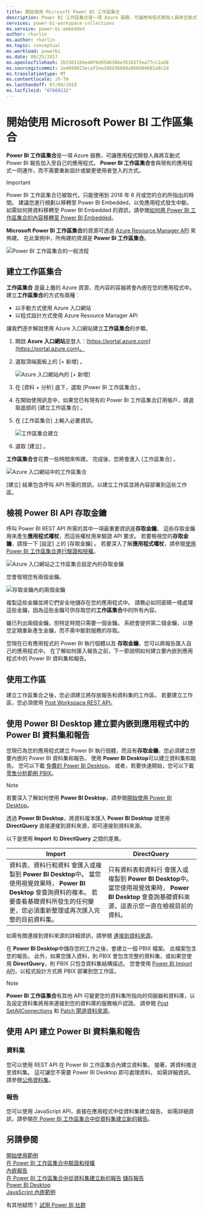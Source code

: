 ```yaml
---
title: 開始使用 Microsoft Power BI 工作區集合
description: Power BI 工作區集合是一項 Azure 服務，可讓應用程式開發人員將互動式 Power BI 報告加入至自己的應用程式。
services: power-bi-workspace-collections
ms.service: power-bi-embedded
author: rkarlin
ms.author: rkarlin
ms.topic: conceptual
ms.workload: powerbi
ms.date: 09/25/2017
ms.openlocfilehash: 2b3381166e40f6d9586306e351b5f3ea77cc2ad8
ms.sourcegitcommit: 2e4b99023ecaf2ea3d6d3604da068d04682a8c2d
ms.translationtype: MT
ms.contentlocale: zh-TW
ms.lasthandoff: 07/09/2019
ms.locfileid: "67669132"
---
```

# <a name="get-started-with-microsoft-power-bi-workspace-collections"></a>開始使用 Microsoft Power BI 工作區集合

**Power BI 工作區集合**是一項 Azure 服務，可讓應用程式開發人員將互動式 Power BI 報告加入至自己的應用程式。 **Power BI 工作區集合**會與現有的應用程式一同運作，而不需要重新設計或變更使用者登入的方式。

> [!IMPORTANT]
> Power BI 工作區集合已被取代，只能使用到 2018 年 6 月或您的合約所指出的時間。 建議您進行規劃以移轉至 Power BI Embedded，以免應用程式發生中斷。 如需如何將資料移轉至 Power BI Embedded 的資訊，請參閱[如何將 Power BI 工作區集合的內容移轉至 Power BI Embedded](https://powerbi.microsoft.com/documentation/powerbi-developer-migrate-from-powerbi-embedded/)。

**Microsoft Power BI 工作區集合**的資源可透過 [Azure Resource Manager API](https://msdn.microsoft.com/library/mt712306.aspx) 來佈建。 在此案例中，所佈建的資源是 **Power BI 工作區集合**。

![Power BI 工作區集合的一般流程](media/get-started/introduction.png)

## <a name="create-a-workspace-collection"></a>建立工作區集合

**工作區集合** 是最上層的 Azure 資源，而內容的容器將會內嵌在您的應用程式中。 建立**工作區集合**的方式有兩種︰

* 以手動方式使用 Azure 入口網站
* 以程式設計方式使用 Azure Resource Manager API

讓我們逐步解說使用 Azure 入口網站建立**工作區集合**的步驟。

1. 開啟 **Azure 入口網站**並登入：[https://portal.azure.com](https://portal.azure.com)。
2. 選取頂端面板上的 [+ 新增]  。
   
   ![Azure 入口網站內的 [+ 新增]](media/get-started/create-workspace-1.png)
3. 在 [資料 + 分析]  底下，選取 [Power BI 工作區集合]  。
4. 在開始使用訊息中，如果您已有現有的 Power BI 工作區集合訂用帳戶，請選取底部的 [建立工作區集合]  。

5. 在 [工作區集合]  上輸入必要資訊。
   
   ![工作區集合建立](media/get-started/create-workspace-2.png)
1. 選取 [建立]  。

**工作區集合**會花費一些時間來佈建。 完成後，您將會進入 [工作區集合]  。

   ![Azure 入口網站中的工作區集合](media/get-started/create-workspace-3.png)

[建立]  結果包含呼叫 API 所需的資訊，以建立工作區並將內容部署到這些工作區。

<a name="view-access-keys"/>

## <a name="view-power-bi-api-access-keys"></a>檢視 Power BI API 存取金鑰

呼叫 Power BI REST API 所需的其中一項最重要資訊是**存取金鑰**。 這些存取金鑰用來產生**應用程式權杖**，而這些權杖用來驗證 API 要求。 若要檢視您的**存取金鑰**，請按一下 [設定]  上的 [存取金鑰]  。 若要深入了解**應用程式權杖**，請參閱[使用 Power BI 工作區集合進行驗證和授權](app-token-flow.md)。

   ![Azure 入口網站之工作區集合設定內的存取金鑰](media/get-started/access-keys.png)

您會發現您有兩個金鑰。

   ![存取金鑰內的兩個金鑰](media/get-started/access-keys-2.png)

複製這些金鑰並將它們安全地儲存在您的應用程式中。 請務必如同密碼一樣處理這些金鑰，因為這些金鑰可供存取您的**工作區集合**中的所有內容。

雖已列出兩個金鑰，但特定時間只需要一個金鑰。 系統會提供第二個金鑰，以便您定期重新產生金鑰，而不需中斷對服務的存取。

您現在已有應用程式的 Power BI 執行個體以及 **存取金鑰**，您可以將報告匯入自己的應用程式中。 在了解如何匯入報告之前，下一節說明如何建立要內嵌到應用程式中的 Power BI 資料集和報告。

## <a name="working-with-workspaces"></a>使用工作區

建立工作區集合之後，您必須建立將存放報告和資料集的工作區。 若要建立工作區，您必須使用 [Post Workspace REST API](https://msdn.microsoft.com/library/azure/mt711503.aspx)。

## <a name="create-power-bi-datasets-and-reports-to-embed-into-an-app-using-power-bi-desktop"></a>使用 Power BI Desktop 建立要內嵌到應用程式中的 Power BI 資料集和報告

您現已為您的應用程式建立 Power BI 執行個體，而且有**存取金鑰**，您必須建立想要內嵌的 Power BI 資料集和報告。 使用 **Power BI Desktop**可以建立資料集和報告。 您可以下載 [免費的 Power BI Desktop](https://go.microsoft.com/fwlink/?LinkId=521662)。 或者，若要快速開始，您可以下載 [零售分析範例 PBIX](https://go.microsoft.com/fwlink/?LinkID=780547)。

> [!NOTE]
> 若要深入了解如何使用 **Power BI Desktop**，請參閱[開始使用 Power BI Desktop](https://powerbi.microsoft.com/guided-learning/powerbi-learning-0-2-get-started-power-bi-desktop)。

透過 **Power BI Desktop**，將資料複本匯入 **Power BI Desktop** 或使用 **DirectQuery** 直接連接到資料來源，即可連接到資料來源。

以下是使用 **Import** 和 **DirectQuery** 之間的差異。

| Import | DirectQuery |
| --- | --- |
| 資料表、資料行和資料  會匯入或複製到 **Power BI Desktop**中。 當您使用視覺效果時， **Power BI Desktop** 會查詢資料的複本。 若要查看基礎資料所發生的任何變更，您必須重新整理或再次匯入完整的目前資料集。 |只有資料表和資料行  會匯入或複製到 **Power BI Desktop**中。 當您使用視覺效果時， **Power BI Desktop** 會查詢基礎資料來源，這表示您一直在檢視目前的資料。 |

如需有關連接到資料來源的詳細資訊，請參閱 [連接到資料來源](connect-datasource.md)。

在 **Power BI Desktop**中儲存您的工作之後，會建立一個 PBIX 檔案。 此檔案包含您的報告。 此外，如果您匯入資料，則 PBIX 會包含完整的資料集，或如果您使用 **DirectQuery**，則 PBIX 只包含資料集結構描述。 您會使用 [Power BI Import API](https://msdn.microsoft.com/library/mt711504.aspx)，以程式設計方式將 PBIX 部署到您工作區。

> [!NOTE]
> **Power BI 工作區集合**有其他 API 可變更您的資料集所指向的伺服器和資料庫，以及設定資料集將用來連接到您的資料庫的服務帳戶認證。 請參閱 [Post SetAllConnections](https://msdn.microsoft.com/library/mt711505.aspx) 和 [Patch 閘道資料來源](https://msdn.microsoft.com/library/mt711498.aspx)。

## <a name="create-power-bi-datasets-and-reports-using-apis"></a>使用 API 建立 Power BI 資料集和報告

### <a name="datasets"></a>資料集

您可以使用 REST API 在 Power BI 工作區集合內建立資料集。 接著，將資料推送至資料集。 這可讓您不需要 Power BI Desktop 即可處理資料。 如需詳細資訊，請參閱[公佈資料集](https://msdn.microsoft.com/library/azure/mt778875.aspx)。

### <a name="reports"></a>報告

您可以使用 JavaScript API，直接在應用程式中從資料集建立報告。 如需詳細資訊，請參閱[在 Power BI 工作區集合中從資料集建立新的報告](create-report-from-dataset.md)。

## <a name="see-also"></a>另請參閱

[開始使用範例](get-started-sample.md)  
[在 Power BI 工作區集合中驗證和授權](app-token-flow.md)  
[內嵌報告](embed-report.md)  
[在 Power BI 工作區集合中從資料集建立新的報告](create-report-from-dataset.md)
[儲存報告](save-reports.md)  
[Power BI Desktop](https://powerbi.microsoft.com/documentation/powerbi-desktop-get-the-desktop/)  
[JavaScript 內嵌範例](https://microsoft.github.io/PowerBI-JavaScript/demo/)  

有其他疑問？ [試用 Power BI 社群](https://community.powerbi.com/)

